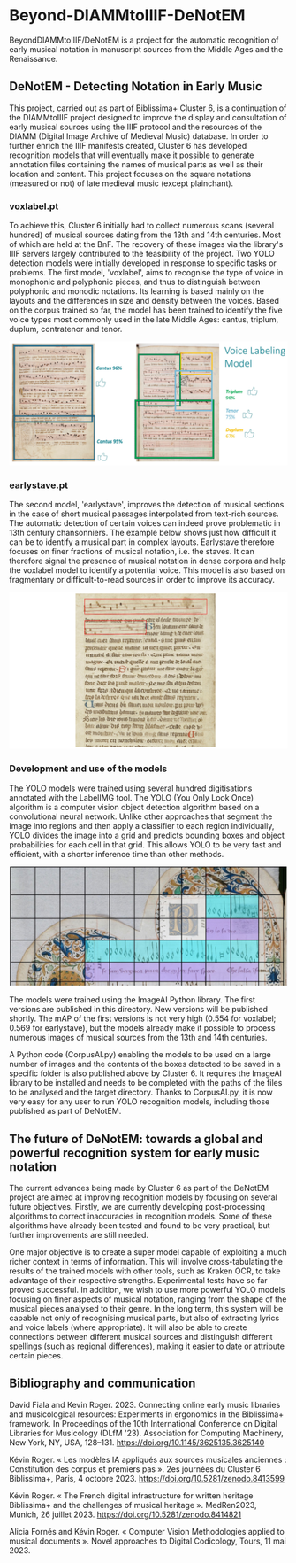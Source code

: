 # Beyond-DIAMMtoIIIF-DeNotEM
BeyondDIAMMtoIIIF/DeNotEM is a project for the automatic recognition of early musical notation in manuscript sources from the Middle Ages and the Renaissance. 

## DeNotEM - Detecting Notation in Early Music

This project, carried out as part of Biblissima+ Cluster 6, is a continuation of the DIAMMtoIIIF project designed to improve the display and consultation of early musical sources using the IIIF protocol and the resources of the DIAMM (Digital Image Archive of Medieval Music) database. In order to further enrich the IIIF manifests created, Cluster 6 has developed recognition models that will eventually make it possible to generate annotation files containing the names of musical parts as well as their location and content. This project focuses on the square notations (measured or not) of late medieval music (except plainchant). 

### voxlabel.pt

To achieve this, Cluster 6 initially had to collect numerous scans (several hundred) of musical sources dating from the 13th and 14th centuries. Most of which are held at the BnF. The recovery of these images via the library's IIIF servers largely contributed to the feasibility of the project. Two YOLO detection models were initially developed in response to specific tasks or problems. The first model, 'voxlabel', aims to recognise the type of voice in monophonic and polyphonic pieces, and thus to distinguish between polyphonic and monodic notations. Its learning is based mainly on the layouts and the differences in size and density between the voices. Based on the corpus trained so far, the model has been trained to identify the five voice types most commonly used in the late Middle Ages: cantus, triplum, duplum, contratenor and tenor. 

![code](https://github.com/Biblissimacluster6/Beyond-DIAMMtoIIIF-DeNotEM/blob/main/img/Label%20model.jpg)

### earlystave.pt

The second model, 'earlystave', improves the detection of musical sections in the case of short musical passages interpolated from text-rich sources. The automatic detection of certain voices can indeed prove problematic in 13th century chansonniers. The example below shows just how difficult it can be to identify a musical part in complex layouts. Earlystave therefore focuses on finer fractions of musical notation, i.e. the staves. It can therefore signal the presence of musical notation in dense corpora and help the voxlabel model to identify a potential voice. This model is also based on fragmentary or difficult-to-read sources in order to improve its accuracy. 

![code](https://github.com/Biblissimacluster6/Beyond-DIAMMtoIIIF-DeNotEM/blob/main/img/earlystave.jpg)

### Development and use of the models

The YOLO models were trained using several hundred digitisations annotated with the LabelIMG tool. The YOLO (You Only Look Once) algorithm is a computer vision object detection algorithm based on a convolutional neural network. Unlike other approaches that segment the image into regions and then apply a classifier to each region individually, YOLO divides the image into a grid and predicts bounding boxes and object probabilities for each cell in that grid. This allows YOLO to be very fast and efficient, with a shorter inference time than other methods. 

![code](https://github.com/Biblissimacluster6/Beyond-DIAMMtoIIIF-DeNotEM/blob/main/img/Yolo%20example.jpg)

The models were trained using the ImageAI Python library. The first versions are published in this directory. New versions will be published shortly. The mAP of the first versions is not very high (0.554 for voxlabel; 0.569 for earlystave), but the models already make it possible to process numerous images of musical sources from the 13th and 14th centuries. 

A Python code (CorpusAI.py) enabling the models to be used on a large number of images and the contents of the boxes detected to be saved in a specific folder is also published above by Cluster 6. It requires the ImageAI library to be installed and needs to be completed with the paths of the files to be analysed and the target directory. Thanks to CorpusAI.py, it is now very easy for any user to run YOLO recognition models, including those published as part of DeNotEM.

## The future of DeNotEM: towards a global and powerful recognition system for early music notation

The current advances being made by Cluster 6 as part of the DeNotEM project are aimed at improving recognition models by focusing on several future objectives. Firstly, we are currently developing post-processing algorithms to correct inaccuracies in recognition models. Some of these algorithms have already been tested and found to be very practical, but further improvements are still needed.

One major objective is to create a super model capable of exploiting a much richer context in terms of information. This will involve cross-tabulating the results of the trained models with other tools, such as Kraken OCR, to take advantage of their respective strengths. Experimental tests have so far proved successful. In addition, we wish to use more powerful YOLO models focusing on finer aspects of musical notation, ranging from the shape of the musical pieces analysed to their genre. In the long term, this system will be capable not only of recognising musical parts, but also of extracting lyrics and voice labels (where appropriate). It will also be able to create connections between different musical sources and distinguish different spellings (such as regional differences), making it easier to date or attribute certain pieces.

## Bibliography and communication

David Fiala and Kevin Roger. 2023. Connecting online early music libraries and musicological resources: Experiments in ergonomics in the Biblissima+ framework. In Proceedings of the 10th International Conference on Digital Libraries for Musicology (DLfM '23). Association for Computing Machinery, New York, NY, USA, 128–131. https://doi.org/10.1145/3625135.3625140

Kévin Roger. « Les modèles IA appliqués aux sources musicales anciennes : Constitution des corpus et premiers pas ». 2es journées du Cluster 6 Biblissima+, Paris, 4 octobre 2023. https://doi.org/10.5281/zenodo.8413599

Kévin Roger. « The French digital infrastructure for written heritage Biblissima+ and the challenges of musical heritage ». MedRen2023, Munich, 26 juillet 2023. https://doi.org/10.5281/zenodo.8414821

Alicia Fornés and Kévin Roger. « Computer Vision Methodologies applied to musical documents ». Novel approaches to Digital Codicology, Tours, 11 mai 2023.

